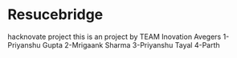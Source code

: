 # Resucebridge
hacknovate project
this is an project by TEAM Inovation Avegers
1-Priyanshu Gupta
2-Mrigaank Sharma
3-Priyanshu Tayal
4-Parth
